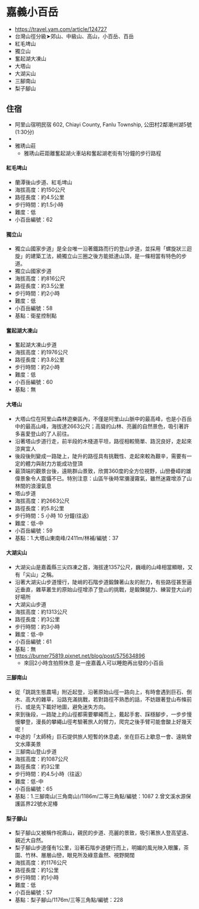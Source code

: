 # 嘉義小百岳
- https://travel.yam.com/article/124727
- 台灣山徑分級➤郊山、中級山、高山，小百岳、百岳
- 紅毛埤山
- 獨立山
- 奮起湖大凍山
- 大塔山
- 大湖尖山
- 三腳南山
- 梨子腳山
## 住宿
- 阿里山宿明民宿 602, Chiayi County, Fanlu Township, 公田村2鄰潮州湖5號(1:30分)
- 
- 雅琇山莊
  - 雅琇山莊距離奮起湖火車站和奮起湖老街有1分鐘的步行路程 
####  紅毛埤山
- 蘭潭後山步道、紅毛埤山
- 海拔高度：約150公尺
- 路徑長度：約4.5公里
- 步行時間：約1.5小時
- 難度：低
- 小百岳編號：62
####  獨立山
- 獨立山國家步道」是全台唯一沿著鐵路而行的登山步道，並採用「螺旋狀三迴旋」的建築工法，繞獨立山三圈之後方能抵達山頂，是一條相當有特色的步道。
- 獨立山國家步道
- 海拔高度：約816公尺
- 路徑長度：約3.5公里
- 步行時間：約2小時
- 難度：低
- 小百岳編號：58
- 基點：衛星控制點

####  奮起湖大凍山
- 奮起湖大凍山步道
- 海拔高度：約1976公尺
- 路徑長度：約3.8公里
- 步行時間：約2小時
- 難度：低
- 小百岳編號：60
- 基點：無
####  大塔山
- 大塔山位在阿里山森林遊樂區內，不僅是阿里山山脈中的最高峰，也是小百岳中的最高山峰，海拔達2663公尺；高聳的山林、亮麗的自然景色，吸引著許多喜愛登山的了人前往。
- 沿著塔山步道行走，前半段的木棧道平坦，路徑相較簡單、路況良好，走起來涼爽宜人
- 後段後則變成一路陡上，陡升的路徑具有挑戰性、走起來較為艱辛，需要有一定的體力與耐力方能成功登頂
- 最頂端的觀景台後，遠眺群山景致，欣賞360度的全方位視野，山巒疊嶂的雄偉景象令人震懾不已。特別注意：山區午後時常瀰漫霧氣，雖然迷霧增添了山林間的浪漫氣息
- 塔山步道
- 海拔高度：約2663公尺
- 路徑長度：約5.8公里
- 步行時間：5 小時 10 分鐘(往返)
- 難度：低-中
- 小百岳編號：59
- 基點：1.大塔山東南峰/2411m/林補/編號：37

####  大湖尖山
- 大湖尖山是嘉義縣三尖四凍之首，海拔達1357公尺，巍峨的山峰相當顯眼，又有「尖山」之稱。
- 沿著大湖尖山步道慢行，陡峭的石階步道鍛鍊著山友的耐力，有些路徑甚至逼近垂直，雜草叢生的原始山徑增添了登山的挑戰，是鍛鍊腿力、練習登大山的好場所
- 大湖尖山步道
- 海拔高度：約1313公尺
- 路徑長度：約3公里
- 步行時間：約3小時
- 難度：低-中
- 小百岳編號：61
- 基點：無
- https://burner75819.pixnet.net/blog/post/575634896
  - 來回2小時含拍照休息 是一座嘉義人可以睡飽再出發的小百岳

####  三腳南山
- 從「跳跳生態農場」附近起登，沿著原始山徑一路向上，有時會遇到巨石、倒木、高大的雜草，沿路充滿挑戰，若對路徑不熟悉的話，不妨跟著登山布條前行、或是先下載好地圖，避免迷失方向。
- 來到後段，一路陡上的山徑都需要攀繩而上，戴起手套、踩穩腳步，一步步慢慢攀登，漫長的攀繩山徑考驗著旅人的臂力，爬完之後手臂可能會酸上好幾天呢！
- 中途的「太師椅」巨石提供旅人短暫的休息處，坐在巨石上歇息一會、遠眺曾文水庫美景
- 三腳南山登山步道
- 海拔高度：約1087公尺
- 路徑長度：約3公里
- 步行時間：約4.5小時（往返）
- 難度：低-中
- 小百岳編號：65
- 基點：1.三腳南山(三角南山)/1186m/二等三角點/編號：1087 2.曾文溪水源保護區界22號水泥椿
####  梨子腳山
- 梨子腳山又被稱作祝壽山，親民的步道、亮麗的景致，吸引著旅人登高望遠、親近大自然。
- 梨子腳山步道僅有1公里，沿著石階步道健行而上，明媚的風光映入眼簾，茶園、竹林、層層山巒，眼見所及綠意盎然、視野開闊
- 海拔高度：約1176公尺
- 路徑長度：約1公里
- 步行時間：約1小時
- 難度：低
- 小百岳編號：57
- 基點：梨子腳山/1176m/三等三角點/編號：228
